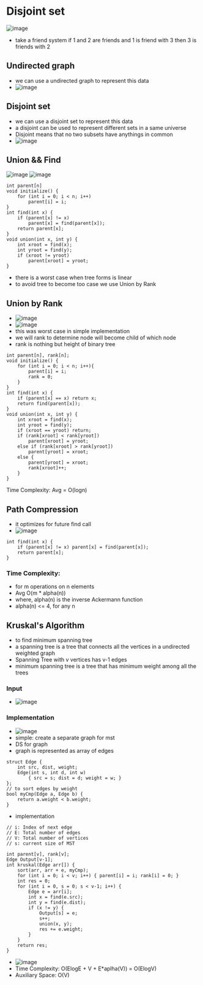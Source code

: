 # Disjoint set

![image](https://i.ibb.co/9w4qhJ8/image-2022-05-29-112814259.png)

- take a friend system if 1 and 2 are friends and 1 is friend with 3 then 3 is friends with 2

## Undirected graph

- we can use a undirected graph to represent this data
- ![image](https://i.ibb.co/3sQV5G3/image-2022-05-29-113424134.png)

## Disjoint set

- we can use a disjoint set to represent this data
- a disjoint can be used to represent different sets in a same universe
- Disjoint means that no two subsets have anythings in common
- ![image](https://i.ibb.co/4jHcsH2/image-2022-05-29-114132897.png)

## Union && Find

![image](https://i.ibb.co/WNXQBTx/image-2022-05-29-114726562.png)
![image](https://i.ibb.co/QCGxMks/image-2022-05-29-124402547.png)

```
int parent[n]
void initialize() {
    for (int i = 0; i < n; i++)
        parent[i] = i;
}
int find(int x) {
    if (parent[x] != x)
        parent[x] = find(parent[x]);
    return parent[x];
}
void union(int x, int y) {
    int xroot = find(x);
    int yroot = find(y);
    if (xroot != yroot)
        parent[xroot] = yroot;
}
```

- there is a worst case when tree forms is linear
- to avoid tree to become too case we use Union by Rank

## Union by Rank
- ![image](https://i.ibb.co/7n3qm5C/image-2022-05-30-162650718.png)
- ![image](https://i.ibb.co/sJ8qLHx/image-2022-05-30-163147605.png)
- this was worst case in simple implementation
- we will rank to determine node will become child of which node
- rank is nothing but height of binary tree

```
int parent[n], rank[n];
void initialize() {
    for (int i = 0; i < n; i++){
        parent[i] = i;
        rank = 0;
    }
}
int find(int x) {
    if (parent[x] == x) return x;
    return find(parent[x]);
}
void union(int x, int y) {
    int xroot = find(x);
    int yroot = find(y);
    if (xroot == yroot) return;
    if (rank[xroot] < rank[yroot])
        parent[xroot] = yroot;
    else if (rank[xroot] > rank[yroot])
        parent[yroot] = xroot;
    else {
        parent[yroot] = xroot;
        rank[xroot]++;
    }
}
```

Time Complexity: Avg = O(logn)

## Path Compression

- it optimizes for future find call
- ![image](https://i.ibb.co/86C81N8/image-2022-05-30-163917415.png)

```
int find(int x) {
    if (parent[x] != x) parent[x] = find(parent[x]);
    return parent[x];
}
```

### Time Complexity:

- for m operations on n elements
- Avg O(m \* alpha(n))
- where, alpha(n) is the inverse Ackermann function
- alpha(n) <= 4, for any n

## Kruskal's Algorithm

- to find minimum spanning tree
- a spanning tree is a tree that connects all the vertices in a undirected weighted graph
- Spanning Tree with v vertices has v-1 edges
- minimum spanning tree is a tree that has minimum weight among all the trees

### Input

- ![image](https://i.ibb.co/wzMvzTm/image-2022-05-30-164946281.png)

### Implementation

- ![image](https://i.ibb.co/Km9XtfK/image-2022-05-30-165120570.png)
- simple: create a separate graph for mst
- DS for graph
- graph is represented as array of edges

```
struct Edge {
    int src, dist, weight;
    Edge(int s, int d, int w)
        { src = s; dist = d; weight = w; }
};
// to sort edges by weight
bool myCmp(Edge a, Edge b) {
    return a.weight < b.weight;
}
```
 
- implementation

```
// i: Index of next edge
// E: Total number of edges
// V: Total number of vertices
// s: current size of MST

int parent[v], rank[v];
Edge Output[v-1];
int kruskal(Edge arr[]) {
    sort(arr, arr + e, myCmp);
    for (int i = 0; i < v; i++) { parent[i] = i; rank[i] = 0; }
    int res = 0;
    for (int i = 0, s = 0; s < v-1; i++) {
        Edge e = arr[i];
        int x = find(e.src);
        int y = find(e.dist);
        if (x != y) {
            Output[s] = e;
            s++;
            union(x, y);
            res += e.weight;
        }
    }
    return res;
}
```
- ![image](https://i.ibb.co/MND3y2m/image-2022-05-30-180419424.png)
- Time Complexity: O(ElogE + V + E*aplha(V)) = O(ElogV)
- Auxiliary Space: O(V)
